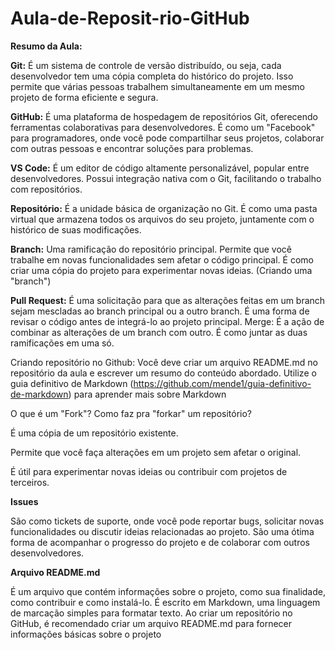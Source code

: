 # Aula-de-Reposit-rio-GitHub

<b>Resumo da Aula:</b>

<b>Git:</b> É um sistema de controle de versão distribuído, ou seja, cada desenvolvedor tem uma cópia completa do histórico do projeto. Isso permite que várias pessoas trabalhem simultaneamente em um mesmo projeto de forma eficiente e segura.

<b>GitHub:</b> É uma plataforma de hospedagem de repositórios Git, oferecendo ferramentas colaborativas para desenvolvedores. É como um "Facebook" para programadores, onde você pode compartilhar seus projetos, colaborar com outras pessoas e encontrar soluções para problemas.

<b>VS Code:</b> É um editor de código altamente personalizável, popular entre desenvolvedores. Possui integração nativa com o Git, facilitando o trabalho com repositórios.

<b>Repositório:</b> É a unidade básica de organização no Git. É como uma pasta virtual que armazena todos os arquivos do seu projeto, juntamente com o histórico de suas modificações.

<b>Branch:</b> Uma ramificação do repositório principal. Permite que você trabalhe em novas funcionalidades sem afetar o código principal. É como criar uma cópia do projeto para experimentar novas ideias. (Criando uma "branch")

<b>Pull Request:</b> É uma solicitação para que as alterações feitas em um branch sejam mescladas ao branch principal ou a outro branch. É uma forma de revisar o código antes de integrá-lo ao projeto principal.
Merge: É a ação de combinar as alterações de um branch com outro. É como juntar as duas ramificações em uma só.

Criando repositório no Github: Você deve criar um arquivo README.md no repositório da aula e escrever um resumo do conteúdo abordado. Utilize o guia definitivo de Markdown (https://github.com/mende1/guia-definitivo-de-markdown) para aprender mais sobre Markdown

O que é um "Fork"?
Como faz pra "forkar" um repositório?

<p>É uma cópia de um repositório existente.</p>
<p>Permite que você faça alterações em um projeto sem afetar o original.</p>
<p>É útil para experimentar novas ideias ou contribuir com projetos de terceiros.</p>

<b>Issues</b>

São como tickets de suporte, onde você pode reportar bugs, solicitar novas funcionalidades ou discutir ideias relacionadas ao projeto.
São uma ótima forma de acompanhar o progresso do projeto e de colaborar com outros desenvolvedores.

<b>Arquivo README.md</b>

É um arquivo que contém informações sobre o projeto, como sua finalidade, como contribuir e como instalá-lo.
É escrito em Markdown, uma linguagem de marcação simples para formatar texto.
Ao criar um repositório no GitHub, é recomendado criar um arquivo README.md para fornecer informações básicas sobre o projeto


